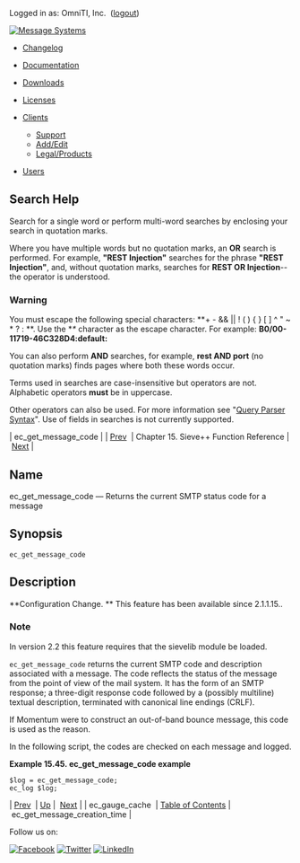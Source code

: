 Logged in as: OmniTI, Inc.  ([logout](https://support.messagesystems.com/logout.php))

[![Message Systems](https://support.messagesystems.com/images/ms-white205.png)](https://support.messagesystems.com/start.php) 

*   [Changelog](https://support.messagesystems.com/start.php?show=changelog)
*   [Documentation](https://support.messagesystems.com/docs/)
*   [Downloads](https://support.messagesystems.com/start.php)

*   [Licenses](https://support.messagesystems.com/license_summary.php)
*   <a href="">Clients</a>
    *   [Support](https://support.messagesystems.com/cs.php)
    *   [Add/Edit](https://support.messagesystems.com/edit_client.php)
    *   [Legal/Products](https://support.messagesystems.com/edit_products.php)
*   [Users](https://support.messagesystems.com/edit_customer.php)

## Search Help

Search for a single word or perform multi-word searches by enclosing your search in quotation marks.

Where you have multiple words but no quotation marks, an **OR** search is performed. For example, **"REST Injection"** searches for the phrase **"REST Injection"**, and, without quotation marks, searches for **REST OR Injection**--the operator is understood.

### Warning

You must escape the following special characters: **+ - && || ! ( ) { } [ ] ^ " ~ * ? : \**. Use the **\** character as the escape character. For example: **B0/00-11719-46C328D4\:default\:**

You can also perform **AND** searches, for example, **rest AND port** (no quotation marks) finds pages where both these words occur.

Terms used in searches are case-insensitive but operators are not. Alphabetic operators **must** be in uppercase.

Other operators can also be used. For more information see "[Query Parser Syntax](https://lucene.apache.org/core/old_versioned_docs/versions/3_0_0/queryparsersyntax.html)". Use of fields in searches is not currently supported.

| ec_get_message_code |
| [Prev](sieve.ref.ec_gauge_cache.php)  | Chapter 15. Sieve++ Function Reference |  [Next](sieve.ref.ec_get_message_creation_time.php) |

<a name="sieve.ref.ec_get_message_code"></a>
## Name

ec_get_message_code — Returns the current SMTP status code for a message

## Synopsis

`ec_get_message_code`

<a name="idp14280768"></a>
## Description

**Configuration Change. ** This feature has been available since 2.1.1.15..

### Note

In version 2.2 this feature requires that the sievelib module be loaded.

`ec_get_message_code` returns the current SMTP code and description associated with a message. The code reflects the status of the message from the point of view of the mail system. It has the form of an SMTP response; a three-digit response code followed by a (possibly multiline) textual description, terminated with canonical line endings (CRLF).

If Momentum were to construct an out-of-band bounce message, this code is used as the reason.

In the following script, the codes are checked on each message and logged.

<a name="example.ec_get_message_code"></a>

**Example 15.45. ec_get_message_code example**

```
$log = ec_get_message_code;
ec_log $log;
```

| [Prev](sieve.ref.ec_gauge_cache.php)  | [Up](sieve.ref.php) |  [Next](sieve.ref.ec_get_message_creation_time.php) |
| ec_gauge_cache  | [Table of Contents](index.php) |  ec_get_message_creation_time |

Follow us on:

[![Facebook](https://support.messagesystems.com/images/icon-facebook.png)](http://www.facebook.com/messagesystems) [![Twitter](https://support.messagesystems.com/images/icon-twitter.png)](http://twitter.com/#!/MessageSystems) [![LinkedIn](https://support.messagesystems.com/images/icon-linkedin.png)](http://www.linkedin.com/company/message-systems)